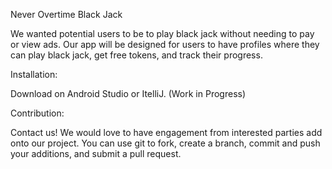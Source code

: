 Never Overtime Black Jack

We wanted potential users to be to play black jack without needing to pay or view ads.
Our app will be designed for users to have profiles where they can play black jack, get free tokens, and track their progress.

Installation:

Download on Android Studio or ItelliJ. (Work in Progress)

Contribution:

Contact us! We would love to have engagement from interested parties add onto our project.
You can use git to fork, create a branch, commit and push your additions, and submit a pull request.